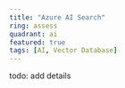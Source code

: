 ```yaml
---
title: "Azure AI Search"
ring: assess
quadrant: ai
featured: true
tags: [AI, Vector Database]
---
```


todo: add details
